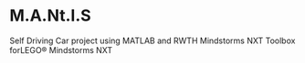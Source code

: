 # M.A.Nt.I.S
Self Driving Car project using MATLAB and RWTH Mindstorms NXT Toolbox forLEGO® Mindstorms NXT
